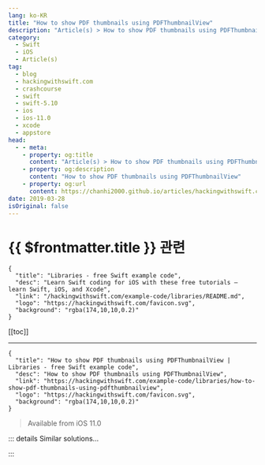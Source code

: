 ```yaml
---
lang: ko-KR
title: "How to show PDF thumbnails using PDFThumbnailView"
description: "Article(s) > How to show PDF thumbnails using PDFThumbnailView"
category:
  - Swift
  - iOS
  - Article(s)
tag: 
  - blog
  - hackingwithswift.com
  - crashcourse
  - swift
  - swift-5.10
  - ios
  - ios-11.0
  - xcode
  - appstore
head:
  - - meta:
    - property: og:title
      content: "Article(s) > How to show PDF thumbnails using PDFThumbnailView"
    - property: og:description
      content: "How to show PDF thumbnails using PDFThumbnailView"
    - property: og:url
      content: https://chanhi2000.github.io/articles/hackingwithswift.com/example-code/libraries/how-to-show-pdf-thumbnails-using-pdfthumbnailview.html
date: 2019-03-28
isOriginal: false
---
```


# {{ $frontmatter.title }} 관련

```component VPCard
{
  "title": "Libraries - free Swift example code",
  "desc": "Learn Swift coding for iOS with these free tutorials – learn Swift, iOS, and Xcode",
  "link": "/hackingwithswift.com/example-code/libraries/README.md",
  "logo": "https://hackingwithswift.com/favicon.svg",
  "background": "rgba(174,10,10,0.2)"
}
```

[[toc]]

---

```component VPCard
{
  "title": "How to show PDF thumbnails using PDFThumbnailView | Libraries - free Swift example code",
  "desc": "How to show PDF thumbnails using PDFThumbnailView",
  "link": "https://hackingwithswift.com/example-code/libraries/how-to-show-pdf-thumbnails-using-pdfthumbnailview",
  "logo": "https://hackingwithswift.com/favicon.svg",
  "background": "rgba(174,10,10,0.2)"
}
```

> Available from iOS 11.0

<!-- TODO: 작성 -->

<!-- 
Apple’s PDFKit framework provides a huge range of code to help us work with PDFs, including a dedicated view for rendering thumbnails of PDF pages: `PDFThumbnailView`. However, using it takes a little extra work because it doesn’t read PDF directly – you first load the PDF into a `PDFView`, then connect *that* to the thumbnail view.

To try it out, start by importing the PDFKit framework:

```swift
import PDFKit
```

Next, add this code to your `viewDidLoad()` method to create a `PDFView` and make it pin to the top, left, and right edges of your view:

```swift
let pdfView = PDFView()

pdfView.translatesAutoresizingMaskIntoConstraints = false
view.addSubview(pdfView)

pdfView.leadingAnchor.constraint(equalTo: view.safeAreaLayoutGuide.leadingAnchor).isActive = true
pdfView.trailingAnchor.constraint(equalTo: view.safeAreaLayoutGuide.trailingAnchor).isActive = true
pdfView.topAnchor.constraint(equalTo: view.safeAreaLayoutGuide.topAnchor).isActive = true
```

Third, create a `PDFThumbnailView` and pin to the bottom, left, and right edges of your view controller:

```swift
let thumbnailView = PDFThumbnailView()
thumbnailView.translatesAutoresizingMaskIntoConstraints = false
view.addSubview(thumbnailView)

thumbnailView.leadingAnchor.constraint(equalTo: view.safeAreaLayoutGuide.leadingAnchor).isActive = true
thumbnailView.trailingAnchor.constraint(equalTo: view.safeAreaLayoutGuide.trailingAnchor).isActive = true
thumbnailView.bottomAnchor.constraint(equalTo: view.safeAreaLayoutGuide.bottomAnchor).isActive = true
```

We need the PDF view and PDF thumbnail view to share the space, so we’re going to make the limit the thumbnail to 120 points of height, with the PDF view taking up the rest of the space:

```swift
pdfView.bottomAnchor.constraint(equalTo: thumbnailView.topAnchor).isActive = true
thumbnailView.heightAnchor.constraint(equalToConstant: 120).isActive = true
```

`PDFThumbnailView` has a few interesting properties to set, of which the most important are the size of the thumbnails and the direction they should be born:

```swift
thumbnailView.thumbnailSize = CGSize(width: 100, height: 100)
thumbnailView.layoutMode = .horizontal
```

Now we just need to connect the two views together so that changing one also changes the other:

```swift
thumbnailView.pdfView = pdfView
```

Finally, create a `URL` pointing to a PDF you have in your bundle somewhere (or one in your documents directory), then create a `PDFDocument` object from that and pass it to the PDF view:

```swift
guard let path = Bundle.main.url(forResource: "example", withExtension: "pdf") else { return }

if let document = PDFDocument(url: path) {
    pdfView.document = document
}
```

Done!

-->

::: details Similar solutions…

<!--
/quick-start/swiftui/how-to-render-a-swiftui-view-to-a-pdf">How to render a SwiftUI view to a PDF 
/example-code/libraries/how-to-extract-text-from-a-pdf-using-pdfkit">How to extract text from a PDF using PDFKit 
/example-code/core-graphics/how-to-render-a-pdf-to-an-image">How to render a PDF to an image 
/example-code/uikit/how-to-render-an-nsattributedstring-to-a-pdf">How to render an NSAttributedString to a PDF 
/quick-start/swiftui/how-to-show-an-alert">How to show an alert</a>
-->

:::

